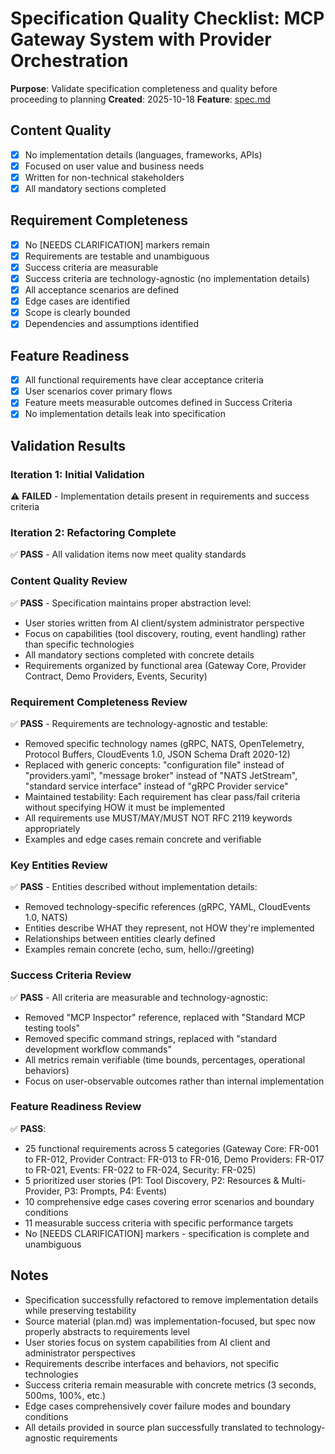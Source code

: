 # Specification Quality Checklist: MCP Gateway System with Provider Orchestration

**Purpose**: Validate specification completeness and quality before proceeding to planning
**Created**: 2025-10-18
**Feature**: [spec.md](../spec.md)

## Content Quality

- [x] No implementation details (languages, frameworks, APIs)
- [x] Focused on user value and business needs
- [x] Written for non-technical stakeholders
- [x] All mandatory sections completed

## Requirement Completeness

- [x] No [NEEDS CLARIFICATION] markers remain
- [x] Requirements are testable and unambiguous
- [x] Success criteria are measurable
- [x] Success criteria are technology-agnostic (no implementation details)
- [x] All acceptance scenarios are defined
- [x] Edge cases are identified
- [x] Scope is clearly bounded
- [x] Dependencies and assumptions identified

## Feature Readiness

- [x] All functional requirements have clear acceptance criteria
- [x] User scenarios cover primary flows
- [x] Feature meets measurable outcomes defined in Success Criteria
- [x] No implementation details leak into specification

## Validation Results

### Iteration 1: Initial Validation
⚠️ **FAILED** - Implementation details present in requirements and success criteria

### Iteration 2: Refactoring Complete
✅ **PASS** - All validation items now meet quality standards

### Content Quality Review
✅ **PASS** - Specification maintains proper abstraction level:
- User stories written from AI client/system administrator perspective
- Focus on capabilities (tool discovery, routing, event handling) rather than specific technologies
- All mandatory sections completed with concrete details
- Requirements organized by functional area (Gateway Core, Provider Contract, Demo Providers, Events, Security)

### Requirement Completeness Review
✅ **PASS** - Requirements are technology-agnostic and testable:
- Removed specific technology names (gRPC, NATS, OpenTelemetry, Protocol Buffers, CloudEvents 1.0, JSON Schema Draft 2020-12)
- Replaced with generic concepts: "configuration file" instead of "providers.yaml", "message broker" instead of "NATS JetStream", "standard service interface" instead of "gRPC Provider service"
- Maintained testability: Each requirement has clear pass/fail criteria without specifying HOW it must be implemented
- All requirements use MUST/MAY/MUST NOT RFC 2119 keywords appropriately
- Examples and edge cases remain concrete and verifiable

### Key Entities Review
✅ **PASS** - Entities described without implementation details:
- Removed technology-specific references (gRPC, YAML, CloudEvents 1.0, NATS)
- Entities describe WHAT they represent, not HOW they're implemented
- Relationships between entities clearly defined
- Examples remain concrete (echo, sum, hello://greeting)

### Success Criteria Review
✅ **PASS** - All criteria are measurable and technology-agnostic:
- Removed "MCP Inspector" reference, replaced with "Standard MCP testing tools"
- Removed specific command strings, replaced with "standard development workflow commands"
- All metrics remain verifiable (time bounds, percentages, operational behaviors)
- Focus on user-observable outcomes rather than internal implementation

### Feature Readiness Review
✅ **PASS**:
- 25 functional requirements across 5 categories (Gateway Core: FR-001 to FR-012, Provider Contract: FR-013 to FR-016, Demo Providers: FR-017 to FR-021, Events: FR-022 to FR-024, Security: FR-025)
- 5 prioritized user stories (P1: Tool Discovery, P2: Resources & Multi-Provider, P3: Prompts, P4: Events)
- 10 comprehensive edge cases covering error scenarios and boundary conditions
- 11 measurable success criteria with specific performance targets
- No [NEEDS CLARIFICATION] markers - specification is complete and unambiguous

## Notes

- Specification successfully refactored to remove implementation details while preserving testability
- Source material (plan.md) was implementation-focused, but spec now properly abstracts to requirements level
- User stories focus on system capabilities from AI client and administrator perspectives
- Requirements describe interfaces and behaviors, not specific technologies
- Success criteria remain measurable with concrete metrics (3 seconds, 500ms, 100%, etc.)
- Edge cases comprehensively cover failure modes and boundary conditions
- All details provided in source plan successfully translated to technology-agnostic requirements
